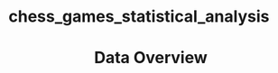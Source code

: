 # chess_games_statistical_analysis

# <h1><center><span font color="green">Data Overview</font></center></h1>
